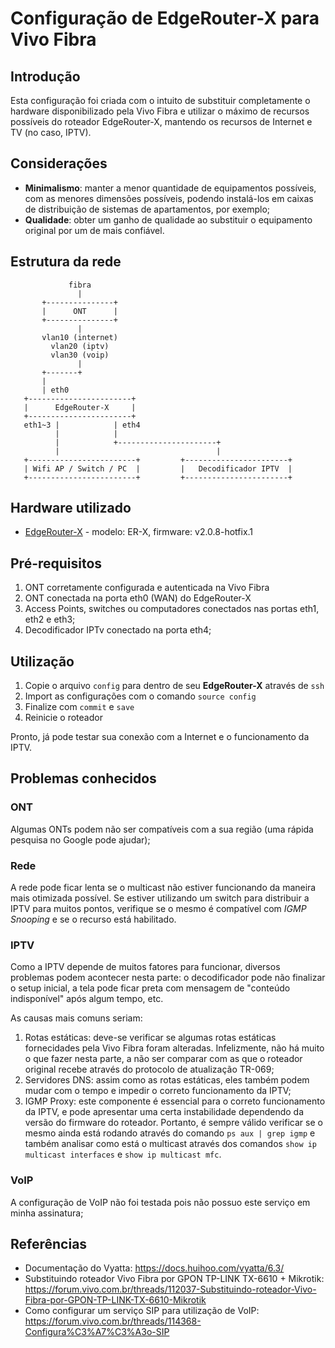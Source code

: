 # Configuração de EdgeRouter-X para Vivo Fibra

## Introdução
Esta configuração foi criada com o intuito de substituir completamente o hardware disponibilizado pela Vivo Fibra e utilizar o máximo de recursos possíveis do roteador EdgeRouter-X, mantendo os recursos de Internet e TV (no caso, IPTV).

## Considerações
* **Minimalismo**: manter a menor quantidade de equipamentos possíveis, com as menores dimensões possíveis, podendo instalá-los em caixas de distribuição de sistemas de apartamentos, por exemplo;
* **Qualidade**: obter um ganho de qualidade ao substituir o equipamento original por um de mais confiável.

## Estrutura da rede
```
             fibra
               |
       +---------------+
       |      ONT      |
       +---------------+
               |
       vlan10 (internet)
         vlan20 (iptv)
         vlan30 (voip)
               |
       +-------+     
       |
       | eth0
   +-----------------------+
   |      EdgeRouter-X     |
   +-----------------------+
   eth1~3 |            | eth4
          |            |  
          |            +----------------------+     
          |                                   |    
   +------------------------+         +-----------------------+   
   | Wifi AP / Switch / PC  |         |   Decodificador IPTV  |    
   +------------------------+         +-----------------------+   
```

## Hardware utilizado
* [EdgeRouter-X](https://www.ui.com/edgemax/edgerouter-x/) - modelo: ER-X, firmware: v2.0.8-hotfix.1

## Pré-requisitos
1. ONT corretamente configurada e autenticada na Vivo Fibra
2. ONT conectada na porta eth0 (WAN) do EdgeRouter-X
3. Access Points, switches ou computadores conectados nas portas eth1, eth2 e eth3;
4. Decodificador IPTv conectado na porta eth4;

## Utilização
1. Copie o arquivo `config` para dentro de seu **EdgeRouter-X** através de `ssh`
2. Import as configurações com o comando `source config`
3. Finalize com `commit` e `save`
4. Reinicie o roteador

Pronto, já pode testar sua conexão com a Internet e o funcionamento da IPTV.

## Problemas conhecidos
### ONT
Algumas ONTs podem não ser compatíveis com a sua região (uma rápida pesquisa no Google pode ajudar);

### Rede
A rede pode ficar lenta se o multicast não estiver funcionando da maneira mais otimizada possível. Se estiver utilizando um switch para distribuir a IPTV para muitos pontos, verifique se o mesmo é compatível com *IGMP Snooping* e se o recurso está habilitado.

### IPTV
Como a IPTV depende de muitos fatores para funcionar, diversos problemas podem acontecer nesta parte: o decodificador pode não finalizar o setup inicial, a tela pode ficar preta com mensagem de "conteúdo indisponível" após algum tempo, etc.

As causas mais comuns seriam:
1. Rotas estáticas: deve-se verificar se algumas rotas estáticas fornecidades pela Vivo Fibra foram alteradas. Infelizmente, não há muito o que fazer nesta parte, a não ser comparar com as que o roteador original recebe através do protocolo de atualização TR-069;
2. Servidores DNS: assim como as rotas estáticas, eles também podem mudar com o tempo e impedir o correto funcionamento da IPTV;
3. IGMP Proxy: este componente é essencial para o correto funcionamento da IPTV, e pode apresentar uma certa instabilidade dependendo da versão do firmware do roteador. Portanto, é sempre válido verificar se o mesmo ainda está rodando através do comando `ps aux | grep igmp` e também analisar como está o multicast através dos comandos `show ip multicast interfaces` e `show ip multicast mfc`.

### VoIP
A configuração de VoIP não foi testada pois não possuo este serviço em minha assinatura;

## Referências
* Documentação do Vyatta: https://docs.huihoo.com/vyatta/6.3/
* Substituindo roteador Vivo Fibra por GPON TP-LINK TX-6610 + Mikrotik: https://forum.vivo.com.br/threads/112037-Substituindo-roteador-Vivo-Fibra-por-GPON-TP-LINK-TX-6610-Mikrotik
* Como configurar um serviço SIP para utilização de VoIP: https://forum.vivo.com.br/threads/114368-Configura%C3%A7%C3%A3o-SIP